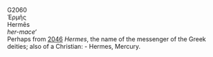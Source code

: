 G2060  
Ἑρμῆς  
Hermēs  
*her-mace‘*  
Perhaps from [2046](g2046) *Hermes*, the name of the messenger of the
Greek deities; also of a Christian: - Hermes, Mercury.  
